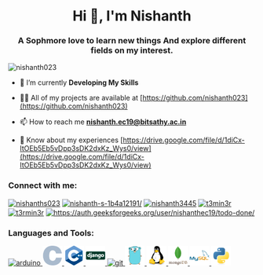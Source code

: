 <h1 align="center">Hi 👋, I'm Nishanth</h1>
<h3 align="center">A Sophmore love to learn new things And explore different fields on my interest.</h3>

<p align="left"> <img src="https://komarev.com/ghpvc/?username=nishanth023&label=Profile%20views&color=0e75b6&style=flat" alt="nishanth023" /> </p>

- 🔭 I’m currently **Developing My Skills**

- 👨‍💻 All of my projects are available at [https://github.com/nishanth023](https://github.com/nishanth023)

- 📫 How to reach me **nishanth.ec19@bitsathy.ac.in**

- 📄 Know about my experiences [https://drive.google.com/file/d/1diCx-ItOEb5Eb5vDpp3sDK2dxKz_Wys0/view](https://drive.google.com/file/d/1diCx-ItOEb5Eb5vDpp3sDK2dxKz_Wys0/view)

<h3 align="left">Connect with me:</h3>
<p align="left">
<a href="https://twitter.com/nishanths023" target="blank"><img align="center" src="https://cdn.jsdelivr.net/npm/simple-icons@3.0.1/icons/twitter.svg" alt="nishanths023" height="30" width="40" /></a>
<a href="https://linkedin.com/in/nishanth-s-1b4a12191/" target="blank"><img align="center" src="https://cdn.jsdelivr.net/npm/simple-icons@3.0.1/icons/linkedin.svg" alt="nishanth-s-1b4a12191/" height="30" width="40" /></a>
<a href="https://instagram.com/nishanth3445" target="blank"><img align="center" src="https://cdn.jsdelivr.net/npm/simple-icons@3.0.1/icons/instagram.svg" alt="nishanth3445" height="30" width="40" /></a>
<a href="https://www.codechef.com/users/t3min3r" target="blank"><img align="center" src="https://cdn.jsdelivr.net/npm/simple-icons@3.1.0/icons/codechef.svg" alt="t3min3r" height="30" width="40" /></a>
<a href="https://www.hackerrank.com/t3rmin3r" target="blank"><img align="center" src="https://cdn.jsdelivr.net/npm/simple-icons@3.0.1/icons/hackerrank.svg" alt="t3rmin3r" height="30" width="40" /></a>
<a href="https://auth.geeksforgeeks.org/user/https://auth.geeksforgeeks.org/user/nishanthec19/todo-done/" target="blank"><img align="center" src="https://cdn.jsdelivr.net/npm/simple-icons@3.0.1/icons/geeksforgeeks.svg" alt="https://auth.geeksforgeeks.org/user/nishanthec19/todo-done/" height="30" width="40" /></a>
</p>

<h3 align="left">Languages and Tools:</h3>
<p align="left"> <a href="https://www.arduino.cc/" target="_blank"> <img src="https://cdn.worldvectorlogo.com/logos/arduino-1.svg" alt="arduino" width="40" height="40"/> </a> <a href="https://www.cprogramming.com/" target="_blank"> <img src="https://raw.githubusercontent.com/devicons/devicon/master/icons/c/c-original.svg" alt="c" width="40" height="40"/> </a> <a href="https://www.w3schools.com/cpp/" target="_blank"> <img src="https://raw.githubusercontent.com/devicons/devicon/master/icons/cplusplus/cplusplus-original.svg" alt="cplusplus" width="40" height="40"/> </a> <a href="https://www.djangoproject.com/" target="_blank"> <img src="https://raw.githubusercontent.com/devicons/devicon/master/icons/django/django-original.svg" alt="django" width="40" height="40"/> </a> <a href="https://git-scm.com/" target="_blank"> <img src="https://www.vectorlogo.zone/logos/git-scm/git-scm-icon.svg" alt="git" width="40" height="40"/> </a> <a href="https://golang.org" target="_blank"> <img src="https://raw.githubusercontent.com/devicons/devicon/master/icons/go/go-original.svg" alt="go" width="40" height="40"/> </a> <a href="https://www.linux.org/" target="_blank"> <img src="https://raw.githubusercontent.com/devicons/devicon/master/icons/linux/linux-original.svg" alt="linux" width="40" height="40"/> </a> <a href="https://www.mongodb.com/" target="_blank"> <img src="https://raw.githubusercontent.com/devicons/devicon/master/icons/mongodb/mongodb-original-wordmark.svg" alt="mongodb" width="40" height="40"/> </a> <a href="https://www.mysql.com/" target="_blank"> <img src="https://raw.githubusercontent.com/devicons/devicon/master/icons/mysql/mysql-original-wordmark.svg" alt="mysql" width="40" height="40"/> </a> <a href="https://www.python.org" target="_blank"> <img src="https://raw.githubusercontent.com/devicons/devicon/master/icons/python/python-original.svg" alt="python" width="40" height="40"/> </a> </p>
